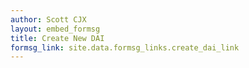 ```yaml
---
author: Scott CJX
layout: embed_formsg
title: Create New DAI
formsg_link: site.data.formsg_links.create_dai_link
---
```

